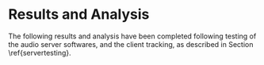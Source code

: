 # Results and Analysis

The following results and analysis have been completed following testing of the
audio server softwares, and the client tracking, as described in Section
\ref{servertesting}.
